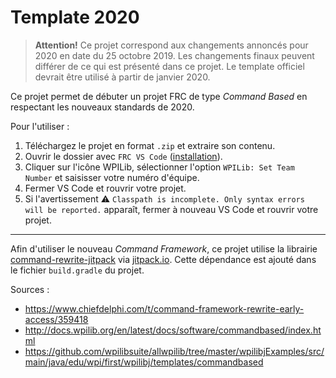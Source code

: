 # Template 2020

> **Attention!** Ce projet correspond aux changements annoncés pour 2020 en date du 25 octobre 2019. Les changements finaux peuvent différer de ce qui est présenté dans ce projet. Le template officiel devrait être utilisé à partir de janvier 2020. 

Ce projet permet de débuter un projet FRC de type *Command Based* en respectant les nouveaux standards de 2020. 

Pour l'utiliser :
1. Téléchargez le projet en format `.zip` et extraire son contenu.
2. Ouvrir le dossier avec `FRC VS Code` ([installation](http://docs.wpilib.org/en/latest/docs/getting-started/getting-started-frc-control-system/wpilib-setup.html)).
3. Cliquer sur l'icône WPILib, sélectionner l'option `WPILib: Set Team Number` et saisisser votre numéro d'équipe.
4. Fermer VS Code et rouvrir votre projet.
5. Si l'avertissement :warning: `Classpath is incomplete. Only syntax errors will be reported.` apparaît, fermer à nouveau VS Code et rouvrir votre projet.

*****

Afin d'utiliser le nouveau *Command Framework*, ce projet utilise la librairie [command-rewrite-jitpack](https://github.com/Oblarg/command-rewrite-jitpack) via [jitpack.io](https://jitpack.io/). Cette dépendance est ajouté dans le fichier `build.gradle` du projet.

Sources :
- https://www.chiefdelphi.com/t/command-framework-rewrite-early-access/359418
- http://docs.wpilib.org/en/latest/docs/software/commandbased/index.html
- https://github.com/wpilibsuite/allwpilib/tree/master/wpilibjExamples/src/main/java/edu/wpi/first/wpilibj/templates/commandbased

